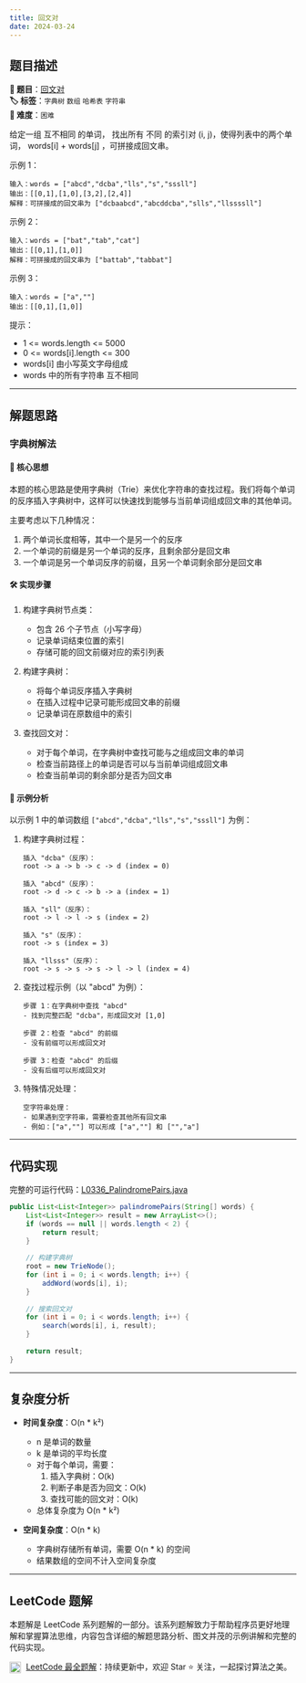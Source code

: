 ```yaml
---
title: 回文对
date: 2024-03-24
---
```


## 题目描述

**🔗 题目**：[回文对](https://leetcode.cn/problems/palindrome-pairs/)  
**🏷️ 标签**：`字典树` `数组` `哈希表` `字符串`  
**🔴 难度**：`困难`  

给定一组 互不相同 的单词， 找出所有 不同 的索引对 (i, j)，使得列表中的两个单词， words[i] + words[j] ，可拼接成回文串。

示例 1：
```
输入：words = ["abcd","dcba","lls","s","sssll"]
输出：[[0,1],[1,0],[3,2],[2,4]] 
解释：可拼接成的回文串为 ["dcbaabcd","abcddcba","slls","llssssll"]
```

示例 2：
```
输入：words = ["bat","tab","cat"]
输出：[[0,1],[1,0]] 
解释：可拼接成的回文串为 ["battab","tabbat"]
```

示例 3：
```
输入：words = ["a",""]
输出：[[0,1],[1,0]]
```

提示：
- 1 <= words.length <= 5000
- 0 <= words[i].length <= 300
- words[i] 由小写英文字母组成
- words 中的所有字符串 互不相同

---

## 解题思路

### 字典树解法

#### 📝 核心思想
本题的核心思路是使用字典树（Trie）来优化字符串的查找过程。我们将每个单词的反序插入字典树中，这样可以快速找到能够与当前单词组成回文串的其他单词。

主要考虑以下几种情况：
1. 两个单词长度相等，其中一个是另一个的反序
2. 一个单词的前缀是另一个单词的反序，且剩余部分是回文串
3. 一个单词是另一个单词反序的前缀，且另一个单词剩余部分是回文串

#### 🛠️ 实现步骤

1. 构建字典树节点类：
   - 包含 26 个子节点（小写字母）
   - 记录单词结束位置的索引
   - 存储可能的回文前缀对应的索引列表

2. 构建字典树：
   - 将每个单词反序插入字典树
   - 在插入过程中记录可能形成回文串的前缀
   - 记录单词在原数组中的索引

3. 查找回文对：
   - 对于每个单词，在字典树中查找可能与之组成回文串的单词
   - 检查当前路径上的单词是否可以与当前单词组成回文串
   - 检查当前单词的剩余部分是否为回文串

#### 🧩 示例分析

以示例 1 中的单词数组 `["abcd","dcba","lls","s","sssll"]` 为例：

1. 构建字典树过程：
   ```
   插入 "dcba"（反序）：
   root -> a -> b -> c -> d (index = 0)
   
   插入 "abcd"（反序）：
   root -> d -> c -> b -> a (index = 1)
   
   插入 "sll"（反序）：
   root -> l -> l -> s (index = 2)
   
   插入 "s"（反序）：
   root -> s (index = 3)
   
   插入 "llsss"（反序）：
   root -> s -> s -> s -> l -> l (index = 4)
   ```

2. 查找过程示例（以 "abcd" 为例）：
   ```
   步骤 1：在字典树中查找 "abcd"
   - 找到完整匹配 "dcba"，形成回文对 [1,0]
   
   步骤 2：检查 "abcd" 的前缀
   - 没有前缀可以形成回文对
   
   步骤 3：检查 "abcd" 的后缀
   - 没有后缀可以形成回文对
   ```

3. 特殊情况处理：
   ```
   空字符串处理：
   - 如果遇到空字符串，需要检查其他所有回文串
   - 例如：["a",""] 可以形成 ["a",""] 和 ["","a"]
   ```

---

## 代码实现

完整的可运行代码：[L0336_PalindromePairs.java](../src/main/java/L0336_PalindromePairs.java)

```java
public List<List<Integer>> palindromePairs(String[] words) {
    List<List<Integer>> result = new ArrayList<>();
    if (words == null || words.length < 2) {
        return result;
    }
    
    // 构建字典树
    root = new TrieNode();
    for (int i = 0; i < words.length; i++) {
        addWord(words[i], i);
    }
    
    // 搜索回文对
    for (int i = 0; i < words.length; i++) {
        search(words[i], i, result);
    }
    
    return result;
}
```

---

## 复杂度分析

- **时间复杂度**：O(n * k²)
  - n 是单词的数量
  - k 是单词的平均长度
  - 对于每个单词，需要：
    1. 插入字典树：O(k)
    2. 判断子串是否为回文：O(k)
    3. 查找可能的回文对：O(k)
  - 总体复杂度为 O(n * k²)

- **空间复杂度**：O(n * k)
  - 字典树存储所有单词，需要 O(n * k) 的空间
  - 结果数组的空间不计入空间复杂度

---

## LeetCode 题解

本题解是 LeetCode 系列题解的一部分。该系列题解致力于帮助程序员更好地理解和掌握算法思维，内容包含详细的解题思路分析、图文并茂的示例讲解和完整的代码实现。

<img src="https://github.githubassets.com/images/modules/logos_page/GitHub-Mark.png" alt="GitHub" width="20" style="vertical-align: middle; margin-right: 5px"> [LeetCode 最全题解](https://github.com/LjyYano/LeetCode)：持续更新中，欢迎 Star ⭐️ 关注，一起探讨算法之美。 